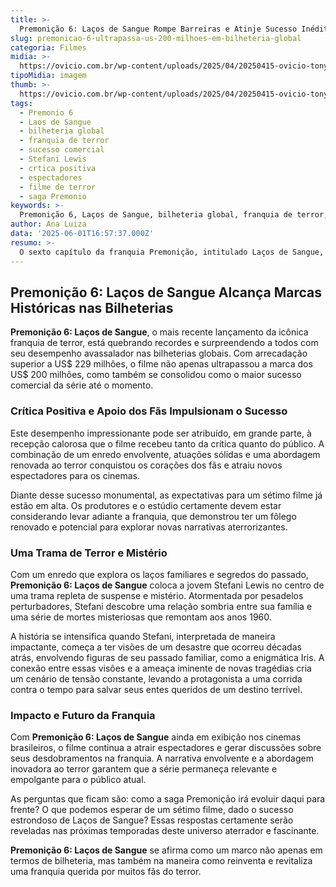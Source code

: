 ```yaml
---
title: >-
  Premonição 6: Laços de Sangue Rompe Barreiras e Atinje Sucesso Inédito nas Bilheterias Mundiais
slug: premonicao-6-ultrapassa-us-200-milhoes-em-bilheteria-global
categoria: Filmes
midia: >-
  https://ovicio.com.br/wp-content/uploads/2025/04/20250415-ovicio-tony-todd-premonicao.jpg
tipoMidia: imagem
thumb: >-
  https://ovicio.com.br/wp-content/uploads/2025/04/20250415-ovicio-tony-todd-premonicao.jpg
tags:
  - Premonio 6
  - Laos de Sangue
  - bilheteria global
  - franquia de terror
  - sucesso comercial
  - Stefani Lewis
  - crtica positiva
  - espectadores
  - filme de terror
  - saga Premonio
keywords: >-
  Premonição 6, Laços de Sangue, bilheteria global, franquia de terror, sucesso comercial, Stefani Lewis, crítica positiva, espectadores, filme de terror, saga Premonição
author: Ana Luiza
data: '2025-06-01T16:57:37.000Z'
resumo: >-
  O sexto capítulo da franquia Premonição, intitulado Laços de Sangue, não só conquistou o público como também superou a marca de US$ 229 milhões em bilheteria global, estabelecendo-se como o maior sucesso da saga até agora.
---
```


## Premonição 6: Laços de Sangue Alcança Marcas Históricas nas Bilheterias

**Premonição 6: Laços de Sangue**, o mais recente lançamento da icônica franquia de terror, está quebrando recordes e surpreendendo a todos com seu desempenho avassalador nas bilheterias globais. Com arrecadação superior a US$ 229 milhões, o filme não apenas ultrapassou a marca dos US$ 200 milhões, como também se consolidou como o maior sucesso comercial da série até o momento.

### Crítica Positiva e Apoio dos Fãs Impulsionam o Sucesso

Este desempenho impressionante pode ser atribuído, em grande parte, à recepção calorosa que o filme recebeu tanto da crítica quanto do público. A combinação de um enredo envolvente, atuações sólidas e uma abordagem renovada ao terror conquistou os corações dos fãs e atraiu novos espectadores para os cinemas.

Diante desse sucesso monumental, as expectativas para um sétimo filme já estão em alta. Os produtores e o estúdio certamente devem estar considerando levar adiante a franquia, que demonstrou ter um fôlego renovado e potencial para explorar novas narrativas aterrorizantes.

### Uma Trama de Terror e Mistério

Com um enredo que explora os laços familiares e segredos do passado, **Premonição 6: Laços de Sangue** coloca a jovem Stefani Lewis no centro de uma trama repleta de suspense e mistério. Atormentada por pesadelos perturbadores, Stefani descobre uma relação sombria entre sua família e uma série de mortes misteriosas que remontam aos anos 1960.

A história se intensifica quando Stefani, interpretada de maneira impactante, começa a ter visões de um desastre que ocorreu décadas atrás, envolvendo figuras de seu passado familiar, como a enigmática Iris. A conexão entre essas visões e a ameaça iminente de novas tragédias cria um cenário de tensão constante, levando a protagonista a uma corrida contra o tempo para salvar seus entes queridos de um destino terrível.

### Impacto e Futuro da Franquia

Com **Premonição 6: Laços de Sangue** ainda em exibição nos cinemas brasileiros, o filme continua a atrair espectadores e gerar discussões sobre seus desdobramentos na franquia. A narrativa envolvente e a abordagem inovadora ao terror garantem que a série permaneça relevante e empolgante para o público atual.

As perguntas que ficam são: como a saga Premonição irá evoluir daqui para frente? O que podemos esperar de um sétimo filme, dado o sucesso estrondoso de Laços de Sangue? Essas respostas certamente serão reveladas nas próximas temporadas deste universo aterrador e fascinante.

**Premonição 6: Laços de Sangue** se afirma como um marco não apenas em termos de bilheteria, mas também na maneira como reinventa e revitaliza uma franquia querida por muitos fãs do terror.